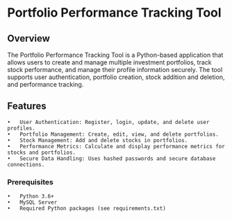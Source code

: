 # Portfolio Performance Tracking Tool

## Overview
The Portfolio Performance Tracking Tool is a Python-based application that allows users to create and manage multiple investment portfolios, track stock performance, and manage their profile information securely. The tool supports user authentication, portfolio creation, stock addition and deletion, and performance tracking.

## Features
	•	User Authentication: Register, login, update, and delete user profiles.
	•	Portfolio Management: Create, edit, view, and delete portfolios.
	•	Stock Management: Add and delete stocks in portfolios.
	•	Performance Metrics: Calculate and display performance metrics for stocks and portfolios.
	•	Secure Data Handling: Uses hashed passwords and secure database connections.

### Prerequisites
	•	Python 3.6+
	•	MySQL Server
	•	Required Python packages (see requirements.txt)

